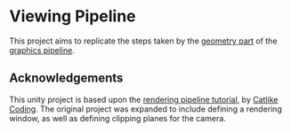 # Viewing Pipeline
This project aims to replicate the steps taken by the [geometry part](https://en.wikipedia.org/wiki/Graphics_pipeline#Geometry) of the [graphics pipeline](https://en.wikipedia.org/wiki/Graphics_pipeline).

## Acknowledgements
This unity project is based upon the [rendering pipeline tutorial](http://catlikecoding.com/unity/tutorials/rendering/part-1/), by [Catlike Coding](http://catlikecoding.com). The original project was expanded to include defining a rendering window, as well as defining clipping planes for the camera.